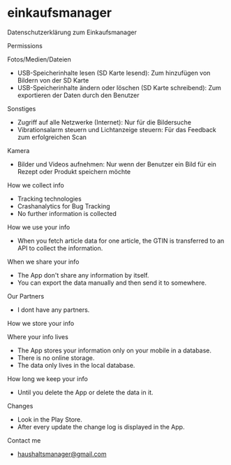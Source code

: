 # einkaufsmanager
Datenschutzerklärung zum Einkaufsmanager

Permissions

Fotos/Medien/Dateien
- USB-Speicherinhalte lesen (SD Karte lesend): Zum hinzufügen von Bildern von der SD Karte
- USB-Speicherinhalte ändern oder löschen (SD Karte schreibend): Zum exportieren der Daten durch den Benutzer

Sonstiges
- Zugriff auf alle Netzwerke (Internet): Nur für die Bildersuche
- Vibrationsalarm steuern und Lichtanzeige steuern: Für das Feedback zum erfolgreichen Scan

Kamera
- Bilder und Videos aufnehmen: Nur wenn der Benutzer ein Bild für ein Rezept oder Produkt speichern möchte

How we collect info
- Tracking technologies
- Crashanalytics for Bug Tracking
- No further information is collected

How we use your info
- When you fetch article data for one article, the GTIN is transferred to an API to collect the information.

When we share your info
- The App don't share any information by itself. 
- You can export the data manually and then send it to somewhere.

Our Partners
- I dont have any partners.

How we store your info

Where your info lives
- The App stores your information only on your mobile in a database. 
- There is no online storage.
- The data only lives in the local database.

How long we keep your info
- Until you delete the App or delete the data in it.


Changes
- Look in the Play Store.
- After every update the change log is displayed in the App.

Contact me
- haushaltsmanager@gmail.com
